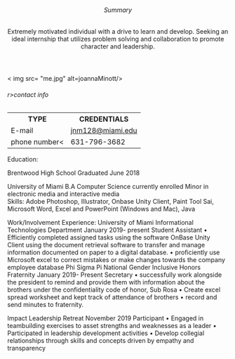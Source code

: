 <!DOCTYPR html>
<html>
<head>
<meta charset="utf.8">
<title> Joanna Minott Resume</title>
<header>
<h6>Summary</h6> 
<p> Extremely motivated individual with a drive to learn and develop. Seeking an ideal internship that utilizes problem solving and collaboration to promote character and leadership.</p>
</header>
< img src= "me.jpg" alt=joannaMinott/>

<h6>r>contact info</h6>
<table>
<tr>
<th> TYPE</th>
<th> CREDENTIALS</th>
</tr>
<tr>
<td>E-mail</td>
<td><a href="https://outlook.office.com/mail/inbox"> jnm128@miami.edu</a></td> 
</tr>
<tr>
<td>phone number<</td>
<td>631-796-3682</td>
</tr>
</table>

Education:

Brentwood High School                 						Graduated June 2018
										                                        
University of Miami
B.A Computer Science     									       currently enrolled 
Minor in electronic media and interactive media								                                                                                                                                                   
Skills: 
Adobe Photoshop, Illustrator, Onbase Unity Client, Paint Tool Sai, Microsoft Word, Excel and PowerPoint
(Windows and Mac), Java 

Work/Involvement Experience:
University of Miami Informational Technologies Department                                      January 2019- present
Student Assistant 
•	Efficiently completed assigned tasks using the software OnBase Unity Client using the document retrieval software to transfer and manage information documented on paper to a digital database.
•	proficiently use Microsoft excel to correct mistakes or make changes towards the company employee database
Phi Sigma Pi National Gender Inclusive Honors Fraternity       			        January 2019- Present 
Secretary
•	successfully work alongside the president to remind and provide them with information about the brothers under the confidentiality code of honor, Sub Rosa
•	Create excel spread worksheet and kept track of attendance of brothers
•	record and send minutes to fraternity. 



Impact Leadership Retreat						                              November 2019
Participant
•	Engaged in teambuilding exercises to asset strengths and weaknesses as a leader
•	Participated in leadership development activities 
•	Develop collegial relationships through skills and concepts driven by empathy and transparency













</head>
<body>



</body>
</html>
